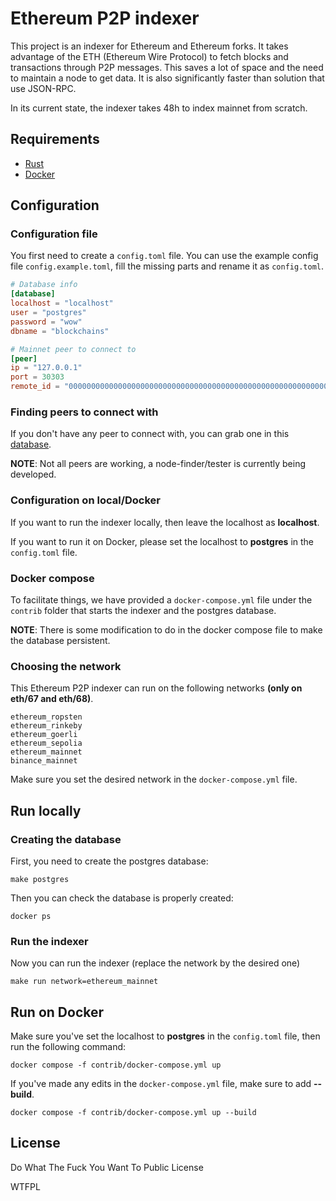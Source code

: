 # Ethereum P2P indexer

This project is an indexer for Ethereum and Ethereum forks. It takes advantage of the ETH (Ethereum Wire Protocol) to fetch blocks and transactions through P2P messages. This saves a lot of space and the need to maintain a node to get data. It is also significantly faster than solution that use JSON-RPC.

In its current state, the indexer takes 48h to index mainnet from scratch.

## Requirements
- [Rust](https://www.rust-lang.org/tools/install)
- [Docker](https://docs.docker.com/engine/install/)

## Configuration

### Configuration file

You first need to create a `config.toml` file. You can use the example config file `config.example.toml`, fill the missing parts and rename it as `config.toml`.

```toml
# Database info
[database]
localhost = "localhost"
user = "postgres"
password = "wow"
dbname = "blockchains"

# Mainnet peer to connect to
[peer]
ip = "127.0.0.1"
port = 30303
remote_id = "00000000000000000000000000000000000000000000000000000000000000000000000000000000000000000000000000000000000000000000000000000000"
```
### Finding peers to connect with

If you don't have any peer to connect with, you can grab one in this [database](https://cyber.coop/network_id/1).

**NOTE**: Not all peers are working, a node-finder/tester is currently being developed.

### Configuration on local/Docker

If you want to run the indexer locally, then leave the localhost as **localhost**.

If you want to run it on Docker, please set the localhost to **postgres** in the `config.toml` file.


### Docker compose

To facilitate things, we have provided a `docker-compose.yml` file under the `contrib` folder that starts the indexer and the postgres database.

**NOTE**: There is some modification to do in the docker compose file to make the database persistent.

### Choosing the network

This Ethereum P2P indexer can run on the following networks **(only on eth/67 and eth/68)**.

```
ethereum_ropsten
ethereum_rinkeby
ethereum_goerli
ethereum_sepolia
ethereum_mainnet
binance_mainnet
```

Make sure you set the desired network in the `docker-compose.yml` file.

## Run locally

### Creating the database

First, you need to create the postgres database:

```shell
make postgres
```

Then you can check the database is properly created: 

```shell
docker ps
```

### Run the indexer

Now you can run the indexer (replace the network by the desired one)

```shell
make run network=ethereum_mainnet
```

## Run on Docker

Make sure you've set the localhost to **postgres** in the `config.toml` file, then run the following command:

```shell
docker compose -f contrib/docker-compose.yml up
```

If you've made any edits in the `docker-compose.yml` file, make sure to add **--build**.

```shell
docker compose -f contrib/docker-compose.yml up --build
```


## License

Do What The Fuck You Want To Public License

<a href="http://www.wtfpl.net/"><img
       src="http://www.wtfpl.net/wp-content/uploads/2012/12/wtfpl-badge-4.png"
       width="80" height="15" alt="WTFPL" /></a>